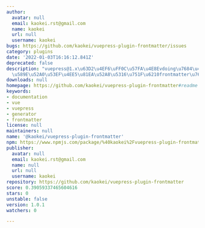 ```yaml
---
author:
  avatar: null
  email: kaokei.rst@gmail.com
  name: kaokei
  url: null
  username: kaokei
bugs: https://github.com/kaokei/vuepress-plugin-frontmatter/issues
category: plugins
date: '2022-01-03T16:16:12.841Z'
deprecated: false
description: "vuepress@1.x\u63D2\u4EF6\uFF0C\u57FA\u4E8Evdoing\u7684\u4E3B\u9898\uFF0C\
  \u589E\u52A0\u53EF\u4EE5\u81EA\u52A8\u5316\u751F\u6210frontmatter\u7684\u547D\u4EE4"
downloads: null
homepage: https://github.com/kaokei/vuepress-plugin-frontmatter#readme
keywords:
- documentation
- vue
- vuepress
- generator
- frontmatter
license: null
maintainers: null
name: '@kaokei/vuepress-plugin-frontmatter'
npm: https://www.npmjs.com/package/%40kaokei%2Fvuepress-plugin-frontmatter
publisher:
  avatar: null
  email: kaokei.rst@gmail.com
  name: null
  url: null
  username: kaokei
repository: https://github.com/kaokei/vuepress-plugin-frontmatter
score: 0.39059337465604616
stars: 0
unstable: false
version: 1.0.1
watchers: 0

---
```


